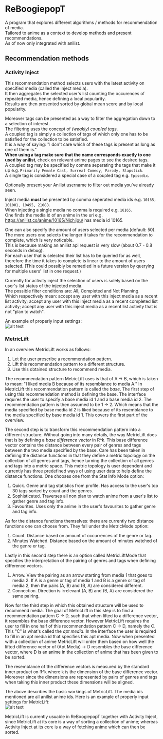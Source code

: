 # ReBoogiepopT
A program that explores different algorithms / methods for recommendation of media.  
Tailored to anime as a context to develop methods and present recommendations.  
As of now only integrated with anilist.

## Recommendation methods
### Activity Inject
This recommendation method selects users with the latest activity on specified media (called the inject media).  
It then aggregates the selected user's list counting the occurences of repeated media, hence defining a local popularity.  
Results are then presented sorted by global mean score and by local popularity.

Moreover tags can be presented as a way to filter the aggregation down to a selection of interest.  
The filtering uses the concept of *(weakly) coupled tags*.  
A coupled tag is simply a collection of tags of which only one has to be satisfied for the collection to be satisfied.  
It is a way of saying: "I don't care which of these tags is present as long as one of them is."  
**When using a tag make sure that the name corresponds exactly to one used by anilist**, check on relevant anime pages to see the desired tags.  
A coupled tag may be specified by comma seperating the tags that make it up e.g. `Primarily Female Cast, Surreal Comedy, Parody, Slapstick`.  
A single tag is considered a special case of a coupled tag e.g. `Episodic`.

Optionally present your Anilist username to filter out media you've already seen.

Inject media **must** be presented by comma seperated media ids e.g. `10165, 101001, 10495, 21088`.  
When injecting a single media no comma is required e.g. `10165`.  
One finds the media id of an anime in the uri e.g. https://anilist.co/anime/10165/Nichijou/ has media id 10165.

One can also specify the amount of users selected per media (default: 50).  
The more users one selects the longer it takes for the recommendation to complete, which is very noticable.  
This is because making an anilist api request is very slow (about 0.7 - 0.8 seconds in debug).  
For each user that is selected their list has to be queried for as well, therefore the time it takes to complete is linear to the amount of users selected.
(This could possibly be remedied in a future version by querying for multiple users' list in one request.)

Currently for activity inject the selection of users is solely based on the user's list status of the injected media.  
The possible filter conditions are: All, Completed and Not Planning.  
Which respectively mean: accept any user with this inject media as a recent list activity; accept any user with this inject media as a recent completed list activity; accept any user with this inject media as a recent list activity that is not "plan to watch".

An example of properly input settings:  
![alt text](https://i.imgur.com/q0uF8PU.png "Example Settings")

### MetricLift
In an overview MetricLift works as follows:  
1. Let the user prescribe a recommendation pattern.  
2. Lift this recommendation pattern to a different structure.  
3. Use this obtained structure to recommend media.

The recommendation pattern MetricLift uses is that of A -> B, which is taken to mean: "I liked media B because of its resemblance to media A."
In MetricLift this recommendation pattern is called the *base*.
The first step of using this recommendation method is defining the base.
The interface requires the user to specify a base media id 1 and a base media id 2.
The recommendation pattern is then assumed to be 1 -> 2.
Which means that the media specified by base media id 2 is liked because of its resemblance to the media specified by base media id 1.
This covers the first part of the overview.

The second step is to transform this recommendation pattern into a different structure.
Without going into many details, the way MetricLift does that is by defining a *base difference vector* in R^k.
This base difference vector contains the distance between every pair of genres and tags between the two media specified by the base.
Care has been taken in defining the distance functions in that they define a metric topology on the collection of all genres and tags, hence turning the collection of all genres and tags into a metric space.
This metric topology is user dependent and currently has three predefined ways of using user data to help define the distance functions.
One chooses one from the Stat Info Mode option:  
1. Quick. Genre and tag statistics from profile. Has access to the user's top 30 tags sorted by count and the genres.  
2. Sophisticated. Traverses all non plan to watch anime from a user's list to gather genre and tag info.  
3. Favourites. Uses only the anime in the user's favourites to gather genre and tag info.  

As for the distance functions themselves: there are currently two distance functions one can choose from. They fall under the MetricMode option:  
1. Count. Distance based on amount of occurrences of the genre or tag.  
2. Minutes Watched. Distance based on the amount of minutes watched of the genre or tag.

Lastly in this second step there is an option called MetricLiftMode that specifies the interpretation of the pairing of genres and tags when defining difference vectors.  
1. Arrow. View the pairing as an arrow starting from media 1 that goes to media 2. If A is a genre or tag of media 1 and B is a genre or tag of media 2, then the pairs (A, B) and (B, A) are considered different.  
2. Connection. Direction is irrelevant (A, B) and (B, A) are considered the same pairing.

Now for the third step in which this obtained structure will be used to recommend media.
The goal of MetricLift in this step is to find a recommendation pattern C -> D, such that when lifted to a difference vector, it resembles the base difference vector.
However MetricLift requires the user to fill in one half of this recommendation pattern C -> D, namely the C.
This "C" is what's called the *apt media*.
In the interface the user is required to fill in an apt media id that specifies this apt media.
Now when presented with a collection of anime MetricLift will order them based on how well the lifted difference vector of (Apt Media) -> D resembles the base difference vector, where D is an anime in the collection of anime that has been given to be sorted.

The resemblance of the difference vectors is measured by the standard inner product on R^k where k is the dimension of the base difference vector.
Moreover since the dimensions are represented by pairs of genres and tags when taking this inner product these dimensions will be aligned.

The above describes the basic workings of MetricLift.
The media ids mentioned are all anilist anime ids.
Here is an example of properly input settings for MetricLift:  
![alt text](https://i.imgur.com/VZTWWi9.png "Example Settings MetricLift")

MetricLift is currently usuable in ReBoogiepopT together with Activity Inject, since MetricLift at its core is a way of sorting a collection of anime; whereas Activity Inject at its core is a way of fetching anime which can then be sorted.